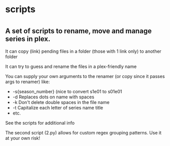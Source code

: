 # scripts
#
## A set of scripts to rename, move and manage series in plex.

It can copy (link) pending files in a folder (those with 1 link only) to another folder

It can try to guess and rename the files in a plex-friendly name

You can supply your own arguments to the renamer (or copy since it passes args to renamer) 
like:

*  -s{season_number} (nice to convert s1e01 to s01e01
*  -d Replaces dots on name with spaces
*  -k Don't delete double spaces in the file name
*  -t Capitalize each letter of series name title
*  etc.

See the scripts for additional info

The second script (2.py) allows for custom regex grouping patterns. Use it at your own risk!
